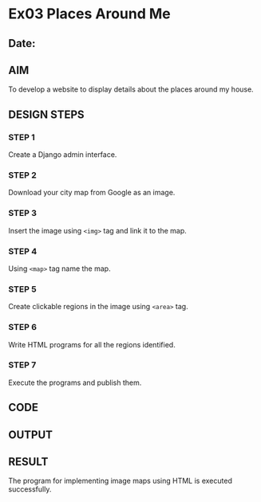 # Ex03 Places Around Me
## Date: 

## AIM
To develop a website to display details about the places around my house.

## DESIGN STEPS

### STEP 1
Create a Django admin interface.

### STEP 2
Download your city map from Google as an image.

### STEP 3
Insert the image using ```<img>``` tag and link it to the map.

### STEP 4
Using ```<map>``` tag name the map.

### STEP 5
Create clickable regions in the image using ```<area>``` tag.

### STEP 6
Write HTML programs for all the regions identified.

### STEP 7
Execute the programs and publish them.

## CODE


## OUTPUT







## RESULT
The program for implementing image maps using HTML is executed successfully.
